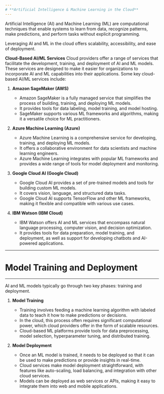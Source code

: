 ```yaml
---
# **Artificial Intelligence & Machine Learning in the Cloud**
---
```

Artificial Intelligence (AI) and Machine Learning (ML) are computational techniques that enable systems to learn from data, recognize patterns, make predictions, and perform tasks without explicit programming. 

Leveraging AI and ML in the cloud offers scalability, accessibility, and ease of deployment. 

**Cloud-Based AI/ML Services**
Cloud providers offer a range of services that facilitate the development, training, and deployment of AI and ML models. These services are designed to make it easier for organizations to incorporate AI and ML capabilities into their applications. Some key cloud-based AI/ML services include:

1. **Amazon SageMaker (AWS)**
	- Amazon SageMaker is a fully managed service that simplifies the process of building, training, and deploying ML models.
	- It provides tools for data labeling, model training, and model hosting.
	- SageMaker supports various ML frameworks and algorithms, making it a versatile choice for ML practitioners.

2. **Azure Machine Learning (Azure)**
	- Azure Machine Learning is a comprehensive service for developing, training, and deploying ML models. 
	- It offers a collaborative environment for data scientists and machine learning engineers.
	- Azure Machine Learning integrates with popular ML frameworks and provides a wide range of tools for model deployment and monitoring.

3. **Google Cloud AI (Google Cloud)**
	- Google Cloud AI provides a set of pre-trained models and tools for building custom ML models. 
	- It covers vision, language, and structured data tasks.
	- Google Cloud AI supports TensorFlow and other ML frameworks, making it flexible and compatible with various use cases.

4. **IBM Watson (IBM Cloud)**
	- IBM Watson offers AI and ML services that encompass natural language processing, computer vision, and decision optimization.
	- It provides tools for data preparation, model training, and deployment, as well as support for developing chatbots and AI-powered applications.

---
# **Model Training and Deployment**
---
AI and ML models typically go through two key phases: training and deployment.

1. **Model Training**
	- Training involves feeding a machine learning algorithm with labeled data to teach it how to make predictions or decisions. 
	- In the cloud, this process often requires significant computational power, which cloud providers offer in the form of scalable resources.
	- Cloud-based ML platforms provide tools for data preprocessing, model selection, hyperparameter tuning, and distributed training.

2. **Model Deployment**
	- Once an ML model is trained, it needs to be deployed so that it can be used to make predictions or provide insights in real-time.
	- Cloud services make model deployment straightforward, with features like auto-scaling, load balancing, and integration with other cloud services.
	- Models can be deployed as web services or APIs, making it easy to integrate them into web and mobile applications.

